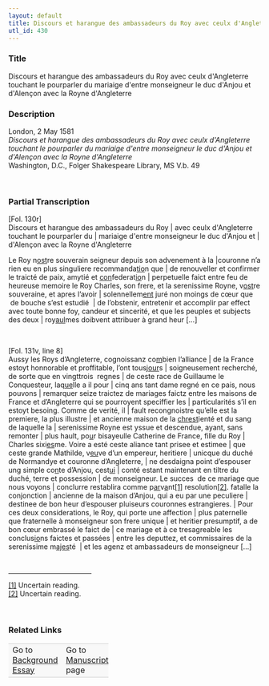 ```yaml
---  
layout: default  
title: Discours et harangue des ambassadeurs du Roy avec ceulx d'Angleterre touchant le pourparler du mariaige d'entre monseigneur le duc d'Anjou et d'Alençon avec la Royne d'Angleterre  
utl_id: 430
---
```


### Title

Discours et harangue des ambassadeurs du Roy avec ceulx d'Angleterre touchant le pourparler du mariaige d'entre monseigneur le duc d'Anjou et d'Alençon avec la Royne d'Angleterre

### Description

<p>London, 2 May 1581<br /><em>Discours et harangue des ambassadeurs du Roy avec ceulx d'Angleterre touchant le pourparler du mariaige d'entre monseigneur le duc d'Anjou et d'Alençon avec la Royne d'Angleterre</em><br />
Washington, D.C., Folger Shakespeare Library, MS V.b. 49</p>
<p> </p>


### Partial Transcription

<p>[Fol. 130r]<br />
Discours et harangue des ambassadeurs du Roy | avec ceulx d'Angleterre touchant le pourparler du | mariaige d'entre monseigneur le duc d'Anjou et | d'Alençon avec la Royne d'Angleterre</p>
<p>Le Roy n<u>ost</u>re souverain seigneur depuis son advenement à la |couronne n’a rien eu en plus singuliere recommanda<u>tio</u>n que | de renouveller et confirmer le traicté de paix, amytié et <u>con</u>federat<u>io</u>n | perpetuelle faict entre feu de heureuse memoire le Roy Charles, son frere, et la serenissime Royne, v<u>ost</u>re souveraine, et apres l’avoir | solennellem<u>ent</u> juré non moings de cœur que  de bouche s’est estudié  | de l’obstenir, entretenir et accomplir par effect avec toute bonne foy, candeur et sincerité, et que les peuples et subjects des deux | roy<u>aul</u>mes doibvent attribuer à grand heur […]</p>
<p> </p>
<p>[Fol. 131v, line 8]<br />
Aussy les Roys d’Angleterre, cognoissanz co<u>m</u>bien l’alliance | de la France estoyt honnorable et proffitable, l’ont tousj<u>our</u>s | soigneusement recherché, de sorte que en vingttrois  regnes | de ceste race de Guillaume le Conquesteur, laq<u>ue</u>lle a il pour | cinq ans tant dame regné en ce pais, nous pouvons | remarquer seize traictez de mariages faictz entre les maisons de France et d’Angleterre qui se pourroyent speciffier les | particularités s’il en estoyt besoing. Comme de verité, il | fault recongnoistre qu’elle est la premiere, la plus illustre | et ancienne maison de la <u>chrest</u>ienté et du sang de laquelle la | serenissime Royne est yssue et descendue, ayant, sans remonter | plus hault, po<u>u</u>r bisayeulle Catherine de France, fille du Roy | Charles sixi<u>es</u>me. Voire a esté ceste aliance tant prisee et estimee | que ceste grande Mathilde, v<u>eu</u>ve d’un empereur, heritiere | unicque du duché de Normandye et couronne d’Angleterre, | ne desdaigna point d’espouser ung simple co<u>n</u>te d’Anjou, cest<u>ui</u> | conté estant maintenant en tiltre du duché, terre et possession | de monseigneur. Le succes  de ce mariage que nous voyons | conclurre restablira comme p<u>ar</u>v<u>a</u>nt<a href="#_ftn1" name="_ftnref1" title="" id="_ftnref1">[1]</a> resolution<a href="#_ftn2" name="_ftnref2" title="" id="_ftnref2">[2]</a>. fatalle la conjonction | ancienne de la maison d’Anjou, qui a eu par une peculiere | destinee de bon heur d’espouser pluiseurs couronnes estrangieres. | Pour ces deux considerations, le Roy, qui porte une affection | plus paternelle que fraternelle à monseigneur son frere unique | et heritier presumptif, a de bon cœur embrassé le faict de | ce mariage et à ce tresagreable les conclus<u>io</u>ns faictes et passées | entre les deputtez, et commissaires de la serenissime m<u>ajes</u>té  | et les agenz et ambassadeurs de monseigneur […]</p>
<div> 
<hr align="left" size="1" width="33%" /><div id="ftn1"><a href="#_ftnref1" name="_ftn1" title="" id="_ftn1">[1]</a> Uncertain reading.</div>
<div id="ftn2"><a href="#_ftnref2" name="_ftn2" title="" id="_ftn2">[2]</a> Uncertain reading.</div>
</div>
<p> </p>


### Related Links

<table border="0.5" cellpadding="1" cellspacing="1" style="width: 200px; background-color:#F8F8F8;">
    <tbody style="border-color:#ccc">
        <tr style="border-color:#ccc">
            <td>Go to <a href="https://centerfordigitalhumanities.github.io/Newberry-French-paleography/essay/430" target="_blank">Background Essay</a></td>
            <td>Go to <a href="https://centerfordigitalhumanities.github.io/Newberry-French-paleography/www/record.html?id=430" target="_blank">Manuscript</a> page</td>
        </tr>
    </tbody>
</table>
